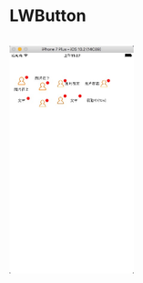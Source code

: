 # LWButton
<br>
<img height="400" src="https://github.com/zombieEnginner/LWButton/blob/master/message.png"/>
